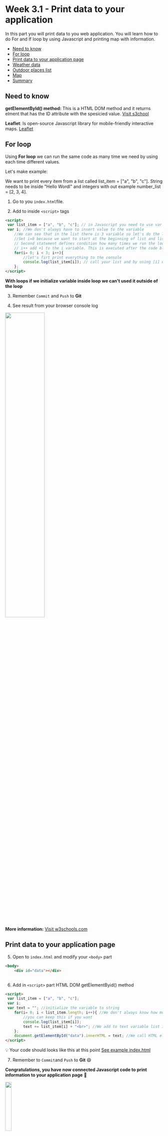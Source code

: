 # Week 3.1 - Print data to your application 

In this part you will print data to you web application. You will learn how to do For and If loop by using Javascript and printing map with information.

  - [Need to know](#need-to-know)
  - [For loop](#for-loop)
  - [Print data to your application page](#print-data-to-your-application-page)
  - [Weather data](#weather-data)
  - [Outdoor places list](#outdoor-places-list)
  - [Map](#map)
  - [Summary](#summary)
  

## Need to know

**getElementById() method:** This is a HTML DOM method and it returns elment that has the ID attribute with the spesicied value. [Visit s3chool](https://www.w3schools.com/jsref/met_document_getelementbyid.asp)

**Leaflet**: Is open-source Javascript library for mobile-friendly interactive maps. [Leaflet](https://leafletjs.com)

## For loop

Using **For loop** we can run the same code as many time we need by using each time different values.

Let's make example:

We want to print every item from a list called list_item = ["a", "b", "c"]. String needs to be inside "Hello Wordl" and integers with out example  number_list = [2, 3, 4].

1. Go to you `index.html`file.

2. Add to inside ``<script>`` tags

```html
<script>
 var list_item = ["a", "b", "c"]; // in Javascript you need to use var to initialize the variable
 var i; //We don't always have to insert value to the variable
    //We can see that in the list there is 3 variable so let's do the loop run 3 times
    //Set i=0 because we want to start at the beginning of list and list first index is 0.
    // Second statement defines condition how many times we run the loop. In our case we run it as loong as variable i value is lower than 3.
    // i++ add +1 to the i variable. This is executed after the code block has been executed.
    for(i= 0; i < 3; i++){
        //let's firt print everything to the console
        console.log(list_item[i]); // call your list and by using [i] we are calling the index of the list item
    };
</script>
```
**With loops if we initialize variable inside loop we can't used it outside of the loop**


3. Remember ``Commit`` and ``Push`` to **Git**

4. See result from your browser console log

<img src="/images/for_loop_result.png" width="50%" height="50%">

**More information:** [Visit w3schools.com](https://www.w3schools.com/js/js_loop_for.asp)

## Print data to your application page

5. Open to ``index.html`` and modify your ``<body>`` part

```html
<body>
    <div id="data"></div>
    
```

6. Add in ``<script>`` part HTML DOM getElementByid() method


```html
<script>
 var list_item = ["a", "b", "c"]; 
 var i; 
 var text = ""; //initialize the variable to string
    for(i= 0; i < list_item.length; i++){ //We don't always know how much data we have in our list so it's better to use length property
        //you can keep this if you want
        console.log(list_item[i]);
        text += list_item[i] + "<br>"; //We add to text variable list item and row changes
    };
    document.getElementById("data").innerHTML = text; //We call HTML element that has id name data and insert (innerHTML) text variable data to it
</script>
```

:bulb: Your code should looks like this at this point [See example index.html](https://github.com/Sukriva/mimmitkoodaa-cloud-rock-star/blob/main/images/example_codes/for_loop.html)

7. Remember to ``Commit``and ``Push`` to **Git** :smile:


**Congratulations, you have now connected Javascript code to print information to your application page** :clap:

<img src="/images/for_loop_div.png" width="20%" height="20%">

**Note:** Your printed data in your application is next to left side because we don't have style for this ``<div>`` tag or for it's **id** and everything start from left upper corner in HTML :smile:

## Weather data

Let's update current weather and forecast at the sametime :smile:

8. Open your ``index.html``

- We are going to add:
    - 2 ``<div>`` in ``<body>`` element like we added in the ``for`` loop exercices
    - modify printing part to ``<script>``element

9. Add two ``<div>`` with ids called **currentWeather** and **futureWeather**

10. Go where you fetch and print current weather data

- add after you print weather data variables to the console log next code. Replace **?** marks with correct variable names :smile:

- ``<img>`` tag is for printing image to your web page. You need to add into src="path_to_your_image". **More information**: Visit [w3school](https://www.w3schools.com/html/html_images.asp)

```html
<script>
    //Here we get the image of current weather and save it to icon variable
    var weather_icon = "https://openweathermap.org/img/wn/" + icon + "@2x.png";
		  
    //Here is different way to use getElementById() method. First we save the document element in variable and after this we add data and other elements to it. Like in For loop we added <br>
    var currWeather = document.getElementById("currentWeather");
    currWeather.innerHTML = "<div>City: " + ? + "<br>Description: <br>" + ? + "<br>Temperature: <br>" + ? +"°C <br>" + "</div><div><img src=" + ? + "></img></div>";
</script>
```

11. Go where you fetch and print forecast data

- Set variable ``weatherArray`` like we did with ``text`` in For loop excercise :blush: 
    - **Hint:** It's in same place in current weather :wink:

- Add same image variable initaliationg that we used in current weather and add it where you set other variables like temperature. 
    - We can use same variable names inside fetch and functions if we initialized thouse inside the method that we are using because thouse variables stays stage variables and can't be call outside of the method.

- Next we need to add state where we save forecast data into weatherArray variable. This needs to be inside ``if(hour==="12:00")`` loop after you initialized variables but before state ``count++``. And same exercise in here, replace ``?`` marks with variables names :blush:

```html
<script>
weatherArray += "<div>Date: " + ? + "<br>Hour: " + ? + "<br>Description: " + ? + "<br>Temperature: " + ? + "°C<br>" + "</div><div><img src=" + ? + "></img><br><br></div>";
</script>
```

**Congratulations, you have now printed weather data to your application page** :+1:

<img src="/images/weather.png" width="20%" height="20%">

:bulb: Your code should look like [this](https://github.com/Sukriva/mimmitkoodaa-cloud-rock-star/blob/main/images/example_codes/weather.html)

## Outdoor places list

Now we make a list of outdoor places. Let's do the same as we did with weather data.

12. Open ``index.html`` and add in ``<body>`` new ``<div>``with id called **list_outdoor**

13. Go where you fetch ourdoor data and add next code after you printed coordinates in console log :blush:
- Here we print list using ``<li>`` tag. **Read more:** [List w3shcool](https://www.w3schools.com/html/html_lists.asp)

```html
<script>
    
    var outdoor_list = "";
    for (var i = 0; i < natureJson.length; i++) { 	
        outdoor_list += '<li> <h5>Place name:</h5><h4>' 
        title +'</h4> </li>  <br>';
    }
    document.getElementById("list_outdoor").innerHTML = outdoor_list;

</script>
```
**You did it! We have now list of places!** :clap:

<img src="/images/list_places.png" width="10%" height="10%">

## Map

Now let's print map to your application. We are going to use Leaflet.

13. Open your ``index.html``. Add ``div``with id called **map**. After this add this (**FULL**) code after div. We need it show that we can print the map :smile:
- Do not add anything inside this ``<script>``element!


```html

    <script src="https://cdnjs.cloudflare.com/ajax/libs/leaflet/1.6.0/leaflet.js" integrity="sha512-gZwIG9x3wUXg2hdXF6+rVkLF/0Vi9U8D2Ntg4Ga5I5BZpVkVxlJWbSQtXPSiUTtC0TjtGOmxa1AJPuV0CPthew==" crossorigin="anonymous"></script>

```
14. Add in ``<script>`` part next code. **Do not add this into the part we just added!**
- You can added in the end or at the beginning :blush:



```html
<script>
    var mymap = L.map('mapid').setView([60.1699, 24.93], 13); //here we set view point in Helsinki

    L.tileLayer('https://{s}.tile.openstreetmap.org/{z}/{x}/{y}.png', { //we create tilelayer from your map
	       maxZoom: 19,
	       attribution: '&copy; <a href="https://www.openstreetmap.org/copyright">OpenStreetMap</a> contributors'
    }).addTo(mymap); //we add it to your map

</script>
```
15. Add to ``<header>`` element next link. This collects metadata for printing map.

```html

<link rel="stylesheet" href="https://cdnjs.cloudflare.com/ajax/libs/leaflet/1.6.0/leaflet.css" integrity="sha512-xwE/Az9zrjBIphAcBb3F6JVqxf46+CDLwfLMHloNu6KEQCAWi6HcDUbeOfBIptF7tcCzusKFjFw2yuvEpDL9wQ==" crossorigin="anonymous" />

```
16. So that we can see our map we need to make area for it. We can do it by modifying style sheet :blush:
- Open ``style.css``. You can find it inside ``stylesheets`` and next code 

```css

#map { 
    height: 500px; 
        }

```

**Congratulations, you have now printed not just list of outdoor places but also a map!** :clap:

<img src="/images/map_list.png" width="100%" height="100%">

:bulb: Your code should looks like [this](https://github.com/Sukriva/mimmitkoodaa-cloud-rock-star/blob/main/images/example_codes/map.html)

## Summary

Fantastic! Week 3.1 is complete! :blush:

You now know how loops works and how to initialize variable. You also now know how to connect and print data to your html page using JavaScript. Nice job! :+1:

Next lets check how to change layout and you can start designing your application layout [Week 3.2 - Set application layout](https://github.com/Sukriva/mimmitkoodaa-cloud-rock-star/tree/main/Week%203.2%20-%20Set%20application%20layout)
 
